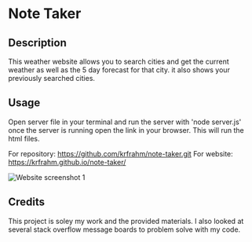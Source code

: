 # Note Taker

## Description

This weather website allows you to search cities and get the current weather as well as the 5 day forecast for that city. it also shows your previously searched cities. 

## Usage
Open server file in your terminal and run the server with 'node server.js' once the server is running open the link in your browser. This will run the html files. 

For repository: https://github.com/krfrahm/note-taker.git
For website: https://krfrahm.github.io/note-taker/


![Website screenshot 1](assets\images\weather-dash.PNG)


## Credits

This project is soley my work and the provided materials. I also looked at several stack overflow message boards to problem solve with my code. 